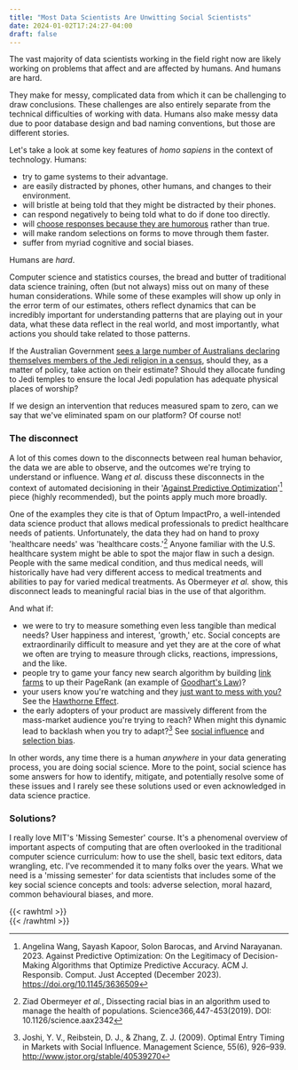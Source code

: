```yaml
---
title: "Most Data Scientists Are Unwitting Social Scientists"
date: 2024-01-02T17:24:27-04:00
draft: false
---
```


The vast majority of data scientists working in the field right now are likely working on problems that affect and are affected by humans.  And humans are hard.

They make for messy, complicated data from which it can be challenging to draw conclusions.
These challenges are also entirely separate from the technical difficulties of working with data.
Humans also make messy data due to poor database design and bad naming conventions, but those are different stories.

Let's take a look at some key features of *homo sapiens* in the context of technology. Humans:

- try to game systems to their advantage.
- are easily distracted by phones, other humans, and changes to their environment.
- will bristle at being told that they might be distracted by their phones.
- can respond negatively to being told what to do if done too directly.
- will [choose responses because they are humorous](https://en.wikipedia.org/wiki/Jedi_census_phenomenon) rather than true.
- will make random selections on forms to move through them faster.
- suffer from myriad cognitive and social biases.

Humans are *hard*.

Computer science and statistics courses, the bread and butter of traditional data science training, often (but not always) miss out on many of these human considerations. While some of these examples will show up only in the error term of our estimates, others reflect dynamics that can be incredibly important for understanding patterns that are playing out in your data, what these data reflect in the real world, and most importantly, what actions you should take related to those patterns.

If the Australian Government [sees a large number of Australians declaring themselves members of the Jedi religion in a census](https://en.wikipedia.org/wiki/Jedi_census_phenomenon), should they, as a matter of policy, take action on their estimate? Should they allocate funding to Jedi temples to ensure the local Jedi population has adequate physical places of worship?

If we design an intervention that reduces measured spam to zero, can we say that we've eliminated spam on our platform? 
Of course not!

### The disconnect

A lot of this comes down to the disconnects between real human behavior, the data we are able to observe, and the outcomes we're trying to understand or influence. Wang *et al.* discuss these disconnects in the context of automated decisioning in their '[Against Predictive Optimization](https://predictive-optimization.cs.princeton.edu/)'[^1] piece (highly recommended), but the points apply much more broadly.

One of the examples they cite is that of Optum ImpactPro, a well-intended data science product that allows medical professionals to predict healthcare needs of patients. Unfortunately, the data they had on hand to proxy 'healthcare needs' was 'healthcare costs.'[^2] Anyone familiar with the U.S. healthcare system might be able to spot the major flaw in such a design. People with the same medical condition, and thus medical needs, will historically have had very different access to medical treatments and abilities to pay for varied medical treatments. As Obermeyer *et al.* show, this disconnect leads to meaningful racial bias in the use of that algorithm.

And what if:

- we were to try to measure something even less tangible than medical needs? User happiness and interest, 'growth,'  etc.  Social concepts are extraordinarily difficult to measure and yet they are at the core of what we often are trying to measure through clicks, reactions, impressions, and the like.
- people try to game your fancy new search algorithm by building [link farms](https://en.wikipedia.org/wiki/Link_farm) to up their PageRank (an example of [Goodhart's Law](https://en.wikipedia.org/wiki/Goodhart%27s_law))?
- your users know you're watching and they [just want to mess with you?](https://www.reddit.com/r/ProgrammerHumor/comments/bgux5b/object_object/) See the [Hawthorne Effect](https://en.wikipedia.org/wiki/Hawthorne_effect).
- the early adopters of your product are massively different from the mass-market audience you're trying to reach? When might this dynamic lead to backlash when you try to adapt?[^3] See [social influence](https://en.wikipedia.org/wiki/Social_influence) and [selection bias](https://en.wikipedia.org/wiki/Selection_bias).

In other words, any time there is a human *anywhere* in your data generating process, you are doing social science. More to the point, social science has some answers for how to identify, mitigate, and potentially resolve some of these issues and I rarely see these solutions used or even acknowledged in data science practice.

### Solutions?

I really love MIT's 'Missing Semester' course. It's a phenomenal overview of important aspects of computing that are often overlooked in the traditional computer science curriculum: how to use the shell, basic text editors, data wrangling, etc. I've recommended it to many folks over the years. What we need is a 'missing semester' for data scientists that includes some of the key social science concepts and tools: adverse selection, moral hazard, common behavioural biases, and more. 

{{< rawhtml >}}
<br>
{{< /rawhtml >}}

[^1]: Angelina Wang, Sayash Kapoor, Solon Barocas, and Arvind Narayanan. 2023. Against Predictive Optimization: On the Legitimacy of Decision-Making Algorithms that Optimize Predictive Accuracy. ACM J. Responsib. Comput. Just Accepted (December 2023). https://doi.org/10.1145/3636509

[^2]: Ziad Obermeyer *et al.*, Dissecting racial bias in an algorithm used to manage the health of populations. Science366,447-453(2019). DOI: 10.1126/science.aax2342 

[^3]: Joshi, Y. V., Reibstein, D. J., & Zhang, Z. J. (2009). Optimal Entry Timing in Markets with Social Influence. Management Science, 55(6), 926–939. http://www.jstor.org/stable/40539270
